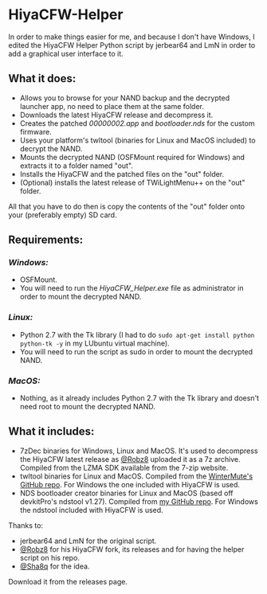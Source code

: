 # HiyaCFW-Helper

In order to make things easier for me, and because I don't have Windows, I edited the HiyaCFW Helper Python script by jerbear64 and LmN in order to add a graphical user interface to it.

## What it does:
* Allows you to browse for your NAND backup and the decrypted launcher app, no need to place them at the same folder.
* Downloads the latest HiyaCFW release and decompress it.
* Creates the patched _00000002.app_ and _bootloader.nds_ for the custom firmware.
* Uses your platform's twltool (binaries for Linux and MacOS included) to decrypt the NAND.
* Mounts the decrypted NAND (OSFMount required for Windows) and extracts it to a folder named "out".
* Installs the HiyaCFW and the patched files on the "out" folder.
* (Optional) installs the latest release of TWiLightMenu++ on the "out" folder.

All that you have to do then is copy the contents of the "out" folder onto your (preferably empty) SD card.

## Requirements:
### _Windows:_
* OSFMount.
* You will need to run the _HiyaCFW_Helper.exe_ file as administrator in order to mount the decrypted NAND.

### _Linux:_
* Python 2.7 with the Tk library (I had to do `sudo apt-get install python python-tk -y` in my LUbuntu virtual machine).
* You will need to run the script as sudo in order to mount the decrypted NAND.

### _MacOS:_
* Nothing, as it already includes Python 2.7 with the Tk library and doesn't need root to mount the decrypted NAND.

## What it includes:
* 7zDec binaries for Windows, Linux and MacOS. It's used to decompress the HiyaCFW latest release as [@Robz8](https://github.com/Robz8) uploaded it as a 7z archive. Compiled from the LZMA SDK available from the 7-zip website.
* twltool binaries for Linux and MacOS. Compiled from the [WinterMute's GitHub repo](https://github.com/WinterMute/twltool). For Windows the one included with HiyaCFW is used.
* NDS bootloader creator binaries for Linux and MacOS (based off devkitPro's ndstool v1.27). Compiled from [my GitHub repo](https://github.com/mondul/NDS-Bootloader-Creator). For Windows the ndstool included with HiyaCFW is used.

Thanks to:
* jerbear64 and LmN for the original script.
* [@Robz8](https://github.com/Robz8) for his HiyaCFW fork, its releases and for having the helper script on his repo.
* [@Sha8q](https://github.com/Sha8q) for the idea.

Download it from the releases page.